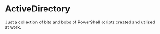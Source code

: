 # ActiveDirectory

Just a collection of bits and bobs of PowerShell scripts created and utilised at work.
